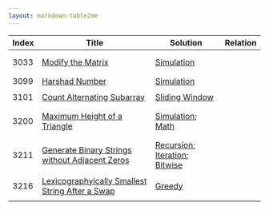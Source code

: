 ```yaml
---
layout: markdown-table2me
---
```






| Index | Title                                                        | Solution                                                     | Relation |
| ----- | ------------------------------------------------------------ | ------------------------------------------------------------ | -------- |
|       |                                                              |                                                              |          |
|       |                                                              |                                                              |          |
| 3033  | [Modify the Matrix](https://leetcode.cn/problems/modify-the-matrix/description/) | [Simulation](../code.html?file=LC3033_Modify_the_Matrix_S1_Simulation.py) |          |
|       |                                                              |                                                              |          |
|       |                                                              |                                                              |          |
| 3099  | [Harshad Number](https://leetcode.cn/problems/harshad-number/description/) | [Simulation](../code.html?file=LC3099_Harshad_Number_S1_Simulation.py) |          |
|       |                                                              |                                                              |          |
| 3101  | [Count Alternating Subarray](https://leetcode.cn/problems/count-alternating-subarrays/description/) | [Sliding Window](../code.html?file=LC3101_Count_Alternating_Subarrays_S1_Sliding_Window.py) |          |
|       |                                                              |                                                              |          |
|       |                                                              |                                                              |          |
| 3200  | [Maximum Height of a Triangle](https://leetcode.cn/problems/maximum-height-of-a-triangle/description/) | [Simulation](../code.html?file=LC3200_Maximum_Height_of_a_Triangle_S1_Simulation.py); [Math](../code.html?file=LC3200_Maximum_Height_of_a_Triangle_S2_Math.py) |          |
|       |                                                              |                                                              |          |
|       |                                                              |                                                              |          |
| 3211  | [Generate Binary Strings without Adjacent Zeros](https://leetcode.cn/problems/generate-binary-strings-without-adjacent-zeros/description/) | [Recursion](../code.html?file=LC3211_Generate_Binary_Strings_Without_Adjacent_Zeros_S1_Recursion.py); [Iteration](../code.html?file=LC3211_Generate_Binary_Strings_Without_Adjacent_Zeros_S2_Iteration.py); [Bitwise](../code.html?file=LC3211_Generate_Binary_Strings_Without_Adjacent_Zeros_S3_Bitwise.py) |          |
|       |                                                              |                                                              |          |
| 3216  | [Lexicographyically Smallest String After a Swap](https://leetcode.cn/problems/lexicographically-smallest-string-after-a-swap/description/) | [Greedy](../code.html?file=LC3216_Lexicographyically_Smallest_String_After_a_Swap.py) |          |
|       |                                                              |                                                              |          |

